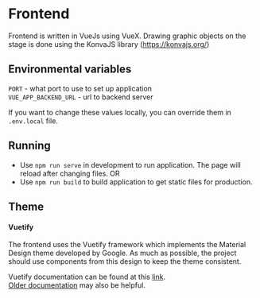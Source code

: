 # Frontend

Frontend is written in VueJs using VueX. Drawing graphic objects on the stage is done using the KonvaJS library (https://konvajs.org/)

## Environmental variables

`PORT` - what port to use to set up application  
`VUE_APP_BACKEND_URL` - url to backend server

If you want to change these values locally, you can override them in `.env.local` file.

## Running

-   Use `npm run serve` in development to run application. The page will reload after changing files.
    OR
-   Use `npm run build` to build application to get static files for production.

## Theme

#### Vuetify

The frontend uses the Vuetify framework which implements the Material Design theme developed by Google.
As much as possible, the project should use components from this design to keep the theme consistent.

Vuetify documentation can be found at this [link](https://next.vuetifyjs.com/en/).\
[Older documentation](https://vuetifyjs.com/en/) may also be helpful.
